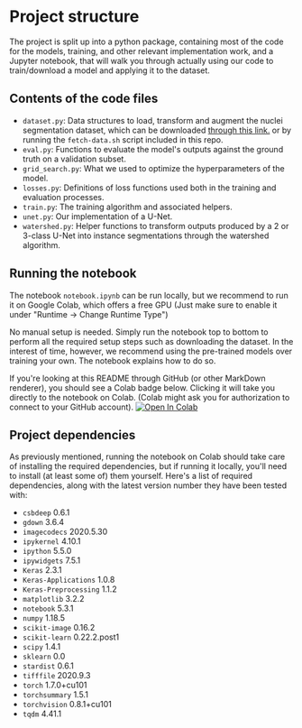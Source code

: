 # Project structure

The project is split up into a python package, containing most of the code for the models, training, and other relevant implementation work,
and a Jupyter notebook, that will walk you through actually using our code to train/download a model and applying it to the dataset.

## Contents of the code files

- `dataset.py`: Data structures to load, transform and augment the nuclei segmentation dataset, which can be downloaded [through this link.](https://www.ebi.ac.uk/biostudies/files/S-BSST265/dataset.zip) or by running the `fetch-data.sh` script included in this repo.
- `eval.py`: Functions to evaluate the model's outputs against the ground truth on a validation subset.
- `grid_search.py`: What we used to optimize the hyperparameters of the model.
- `losses.py`: Definitions of loss functions used both in the training and evaluation processes.
- `train.py`: The training algorithm and associated helpers.
- `unet.py`: Our implementation of a U-Net.
- `watershed.py`: Helper functions to transform outputs produced by a 2 or 3-class U-Net into instance segmentations through the watershed algorithm.

## Running the notebook

The notebook `notebook.ipynb` can be run locally, but we recommend to run it on Google Colab,
which offers a free GPU (Just make sure to enable it under "Runtime -> Change Runtime Type")

No manual setup is needed. Simply run the notebook top to bottom to perform all the required setup steps such as downloading the dataset.
In the interest of time, however, we recommend using the pre-trained models over training your own. The notebook explains how to do so.

If you're looking at this README through GitHub (or other MarkDown renderer), you should see a Colab badge below.
Clicking it will take you directly to the notebook on Colab. (Colab might ask you for authorization to connect to your GitHub account).
[![Open In Colab](https://colab.research.google.com/assets/colab-badge.svg)](https://colab.research.google.com/github/CRefice/ml-segmentation-project/blob/master/notebook.ipynb)

## Project dependencies

As previously mentioned, running the notebook on Colab should take care of installing the required dependencies, but if running it locally, you'll need to install (at least some of) them yourself.
Here's a list of required dependencies, along with the latest version number they have been tested with:

- `csbdeep` 0.6.1
- `gdown` 3.6.4
- `imagecodecs` 2020.5.30
- `ipykernel` 4.10.1
- `ipython` 5.5.0
- `ipywidgets` 7.5.1
- `Keras` 2.3.1
- `Keras-Applications` 1.0.8
- `Keras-Preprocessing` 1.1.2
- `matplotlib` 3.2.2
- `notebook` 5.3.1
- `numpy` 1.18.5
- `scikit-image` 0.16.2
- `scikit-learn` 0.22.2.post1
- `scipy` 1.4.1
- `sklearn` 0.0
- `stardist` 0.6.1
- `tifffile` 2020.9.3
- `torch` 1.7.0+cu101
- `torchsummary` 1.5.1
- `torchvision` 0.8.1+cu101
- `tqdm` 4.41.1
